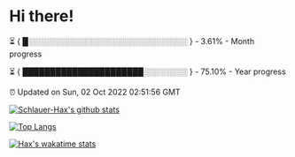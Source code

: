 # Hi there!

⏳ { █░░░░░░░░░░░░░░░░░░░░░░░░░░░░░ } - 3.61% - Month progress

⏳ { ██████████████████████░░░░░░░░ } - 75.10% - Year progress

⏰ Updated on Sun, 02 Oct 2022 02:51:56 GMT


[![Schlauer-Hax's github stats](https://github-readme-stats.vercel.app/api?username=Schlauer-Hax&show_icons=true&theme=dark&count_private=true)](https://github.com/Schlauer-Hax)


[![Top Langs](https://github-readme-stats.vercel.app/api/top-langs/?username=Schlauer-Hax&layout=compact&theme=dark)](https://github.com/Schlauer-Hax?tab=repositories)


[![Hax's wakatime stats](https://github-readme-stats.vercel.app/api/wakatime?username=Hax&theme=dark)](https://wakatime.com/@Hax)

